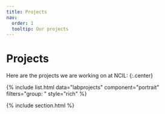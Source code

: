 ```yaml
---
title: Projects
nav:
  order: 1
  tooltip: Our projects 
---
```


# <i class="fas fa-wrench"></i>Projects

Here are the projects we are working on at NCIL:
{:.center}

{%
  include list.html
  data="labprojects"
  component="portrait"
  filters="group: "
  style="rich"
%}

{% include section.html %}
